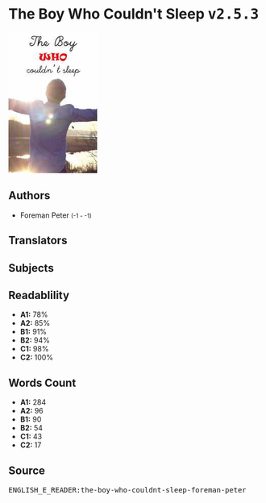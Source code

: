 # The Boy Who Couldn't Sleep <kbd>v2.5.3</kbd>

![](./cover.medium.jpg "")

## Authors


 - Foreman Peter <small>(-1 - -1)</small>

## Translators



## Subjects



## Readablility


 - **A1:** 78%
 - **A2:** 85%
 - **B1:** 91%
 - **B2:** 94%
 - **C1:** 98%
 - **C2:** 100%

## Words Count


 - **A1:** 284
 - **A2:** 96
 - **B1:** 90
 - **B2:** 54
 - **C1:** 43
 - **C2:** 17

## Source


<kbd>ENGLISH_E_READER:the-boy-who-couldnt-sleep-foreman-peter</kbd>
